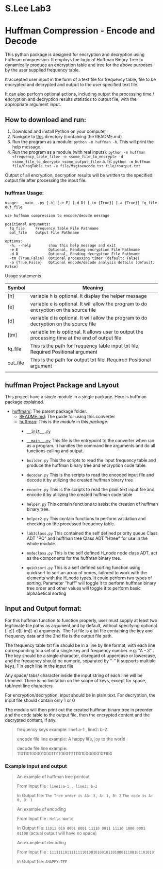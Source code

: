 # S.Lee Lab3
# Huffman Compression - Encode and Decode

This python package is designed for encryption and decryption using huffman compression.
It employs the logic of Huffman Binary Tree to dynamically produce an encryption table and tree for the above purposes by the user supplied frequency table.

It accepted user input in the form of a text file for frequency table, file to be encrypted and decrypted and output to the user specified text file.

It can also perform optional actions, including output the processing time / encryption and decryption results statistics to output file, with the appropriate argument input. 

## How to download and run:

1. Download and install Python on your computer
2. Navigate to [this](.) directory (containing the README.md)
3. Run the program as a module: `python -m huffman -h`. This will print the help message.
4. Run the program as a module (with real inputs): `python -m huffman <frequency_table_file> -e <some_file_to_encrypt> -d <some_file_to_decrypt> <some_output_file>`
   a. IE: `python -m huffman file/FreqTable.txt -e file/Msgtoencode.txt file/routput.txt`

Output of all encryption, decryption results will be written to the specified output file after processing the input file.

### huffman Usage:

```commandline
usage: __main__.py [-h] [-e E] [-d D] [-tm {True}] [-a {True}] fq_file out_file

use huffman compression to encode/decode message

positional arguments:
  fq_file     Frequency Table File Pathname
  out_file    Output File Pathname

options:
  -h, --help        show this help message and exit
  -e E              Optional, Pending encryption File Pathname
  -d D              Optional, Pending decryption File Pathname
  -tm {True,False}  Optional processing timer (default: False)
  -a {True,False}   Optional encode/decode analysis details (default: False)
```

Usage statements:

| Symbol   | Meaning                                                                                         |
|----------|-------------------------------------------------------------------------------------------------|
| [h]      | variable h is optional. It display the helper message                                           |
| [e]      | variable e is optional. It will allow the program to do encryption on the source file           |
| [d]      | variable d is optional. It will allow the program to do decryption on the source file           |
| [tm]     | variable tm is optional. It allows user to output the processing time at the end of output file |
| fq_file  | This is the path for frequency table input txt file. Required Positional argument               |
| out_file | This is the path for output txt file. Required Positional argument                              |
                                                                        |
## huffman Project Package and Layout

This project have a single module in a single package.
Here is huffman package explained.

* [huffman/](.): The parent package folder.
    * [README.md](README):
      The guide for using this converter
    * [huffman](huffman): 
      This is the *module* in this *package*.
      * [`__init__.py`](huffman/__init__.py) 
        
      * [`__main__.py`](huffman/__main__.py) 
        This file is the entrypoint to the converter when ran as a program. It handles the command line arguments and do all functions calling and output.
      * `builder.py` 
        This the scripts to read the input frequency table and produce the huffman binary tree and encryption code table.
      * `decoder.py` 
        This is the scripts to read the encoded input file and decode it by utilizing the created huffman binary tree 
      * `encoder.py` 
        This is the scripts to read the plain text input file and encode it by utilizing the created huffman code table 
      * `helper.py` 
        This contain functions to assist the creation of huffman binary tree.
      * `helper2.py` 
        This contain functions to perform validation and checking on the processed frequency table.
      * `lab3class.py` 
        This contained the self defined priority queue Class ADT "PQ" and huffman tree Class ADT "Htree" for use in the whole module.
      * `nodeclass.py` 
        This is the self defined H_node node class ADT, act as the components for the huffman binary tree.
      * `quicksort.py` 
        This is a self defined sorting function using quicksort to sort an array of nodes, tailored to work with the elements with the H_node types. It could perform two types of sorting. Parameter "huff" will toggle it to perform huffman binary tree order and other values will toggle it to perform basic alphabetical sorting

## Input and Output format:

For this huffman function to function properly, user must supply at least two legitimate file paths as argument,and by default, without specifying optional [-e][-d][-tm][-a] arguments.
The 1st file is a txt file containing the key and frequency data and the 2nd file is the output file path.

The frequency table txt file should be in a line by line format, with each line corresponding to a set of a single key and frequency number. e.g. "A - 3" .
The key should be a single character, disregard of uppercase or lowercase, and the frequency should be numeric, separated by "-"
It supports multiple keys, 1 in each line in the input file

Any space/ tabs/ character inside the input string of each line will be trimmed. 
There is no limitation on the scope of keys, except for space, tab/next line characters.

For encryption/decryption, input should be in plain text.
For decryption, the input file should contain only 1 or 0

The module will then print out the created huffman binary tree in preorder and the code table to the output file, then the encrypted content and the decrypted content, if any.

> frequency keys example: line1:a-1 , line2: b-2
>
> encode file line example: A happy life, joy to the world
> 
> decode file line example: 1101101000010001111100011111101000000101100


### Example input and output

>An example of huffman tree printout 
> 
>From Input file : `line1:a-1 , line2: b-2`
> 
>In Output file: 
>`The Tree order is AB: 3, A: 1, B: 2`
>`The code is A: 0, B: 1`

>An example of encoding
> 
>From Input file : `Hello World`
> 
>In Output file: `11011 010 0001 0001 11110 0011 11110 1000 0001 01100` (actual output will have no space)

>An example of decoding 
> 
>From Input file : `111111101111111101001010010110100011100101101010`
> 
>In Output file: `AHAPPYLIFE`
